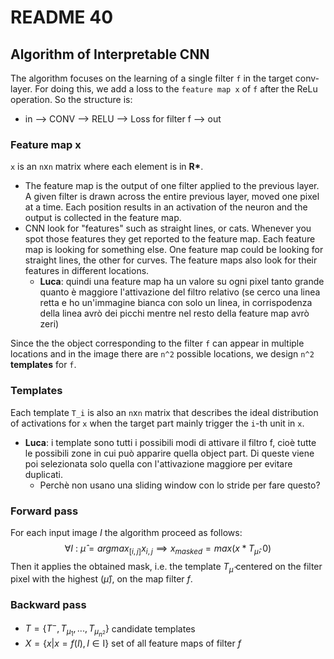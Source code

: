# README 40

## Algorithm of Interpretable CNN

The algorithm focuses on the learning of a single filter `f` in the target conv-layer.
For doing this, we add a loss to the `feature map x` of `f` after the ReLu operation.
So the structure is:

- in --> CONV --> RELU --> Loss for filter f --> out

### Feature map x 
`x` is an `n`x`n` matrix where each element is in __R*__.

- The feature map is the output of one filter applied to the previous  layer. A given filter is drawn across the entire previous layer, moved  one pixel at a time. Each position results in an activation of the  neuron and the output is collected in the feature map. 
- CNN look for "features" such as straight lines, or cats. Whenever  you spot those features they get reported to the feature map. Each  feature map is looking for something else. One feature map could be  looking for straight lines, the other for curves. The feature maps also  look for their features in different locations.
  - __Luca__: quindi una feature map ha un valore su ogni pixel tanto grande quanto è maggiore l'attivazione del filtro relativo (se cerco una linea retta e ho un'immagine bianca con solo un linea, in corrispodenza della linea avrò dei picchi mentre nel resto della feature map avrò zeri)

Since the the object corresponding to the filter `f` can appear in multiple locations  and in the image there are `n^2` possible locations, we design `n^2` __templates__ for `f`.

### Templates

Each template `T_i` is also an `n`x`n` matrix that describes the ideal distribution of activations for `x` when the target part mainly trigger the `i`-th unit in `x`.

- __Luca__: i template sono tutti i possibili modi di attivare il filtro f, cioè tutte le possibili zone in cui può apparire quella object part. Di queste viene poi selezionata solo quella con l'attivazione maggiore per evitare duplicati.
  - Perchè non usano una sliding window con lo stride per fare questo?



### Forward pass

For each input image $I$ the algorithm proceed as follows:
$$
\forall I \text{ : } \hat \mu = argmax_{[i,j]} x_{i,j} \implies x_{masked} = max(x *T_{\hat \mu}, 0)
$$
Then it applies the obtained mask, i.e. the template $T_{\hat \mu}$ centered on the filter pixel with the highest ($\hat \mu$), on the map filter $f$.

### Backward pass

- $T = \{T^-, T_{\mu_1}, ..., T_{\mu_{n^2}} \}$ candidate templates
- $X = \{x|x = f(I), I \in \text{I} \}$ set of all feature maps of filter $f$ 